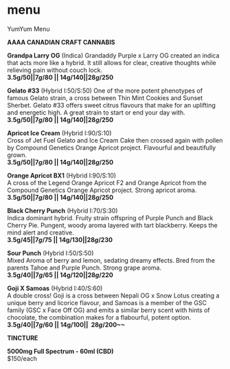 # menu
YumYum Menu

__AAAA CANADIAN CRAFT CANNABIS__

__Grandpa Larry OG__ (Indica)
Grandaddy Purple x Larry OG created an indica that acts more like a hybrid.  It still allows for clear, creative thoughts while relieving pain without couch lock.                                                                                                    
__3.5g/$50 || 7g/$80 || 14g/$140 || 28g/$250__ 

__Gelato #33__ (Hybrid I:50/S:50)
One of the more potent phenotypes of famous Gelato strain, a cross between Thin Mint Cookies and Sunset Sherbet.  Gelato #33 offers sweet citrus flavours that make for an uplifting and energetic high.  A great strain to start or end your day with.                     
__3.5g/$50 || 7g/$80 || 14g/$140 || 28g/$250__ 

__Apricot Ice Cream__ (Hybrid I:90/S:10)                                                                                                  
Cross of Jet Fuel Gelato and Ice Cream Cake then crossed again with pollen by Compound Genetics Orange Apricot project.  Flavourful and beautifully grown.                                                                     
__3.5g/$50 || 7g/$80 || 14g/$140 || 28g/$250__

__Orange Apricot BX1__ (Hybrid I:90/S:10)                                                                                                 
A cross of the Legend Orange Apricot F2 and Orange Apricot from the Compound Genetics Orange Apricot project. Strong apricot aroma.     
__3.5g/$50 || 7g/$80 || 14g/$140 || 28g/$250__

__Black Cherry Punch__ (Hybrid I:70/S:30)                                                                                               
Indica dominant hybrid. Fruity strain offspring of Purple Punch and Black Cherry Pie. Pungent, woody aroma layered with tart blackberry. Keeps the mind alert and creative.                                                       
__3.5g/$45 || 7g/$75 || 14g/$130 || 28g/$230__

__Sour Punch__ (Hybrid I:50/S:50)                                                                                                       
Mixed Aroma of berry and lemon, sedating dreamy effects. Bred from the parents Tahoe and Purple Punch. Strong grape aroma.               
__3.5g/$40 || 7g/$65 || 14g/$120 || 28g/$220__

__Goji X Samoas__ (Hybrid I:40/S:60)                                                                                                      
A double cross! Goji is a cross between Nepali OG x Snow Lotus creating a unique berry and licorice flavour, and Samoas is a member of the GSC family (GSC x Face Off OG) and emits a similar berry scent with hints of chocolate, the combination makes for a flabourful, potent option.                                                                                                                                   
__3.5g/$40 || 7g/$60 || 14g/$100 || ~~28g/$200~~__
                                              
__TINCTURE__

__5000mg Full Spectrum - 60ml (CBD)__                   
$150/each
